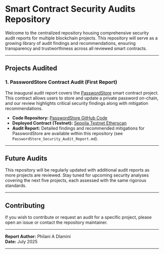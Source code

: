# Smart Contract Security Audits Repository

Welcome to the centralized repository housing comprehensive security audit reports for multiple blockchain projects. This repository will serve as a growing library of audit findings and recommendations, ensuring transparency and trustworthiness across all reviewed smart contracts.

---

## Projects Audited

### 1. PasswordStore Contract Audit (First Report)

The inaugural audit report covers the [PasswordStore](https://github.com/Cyfrin/3-passwordstore-audit/tree/audit-data) smart contract project. This contract allows users to store and update a private password on-chain, and our review highlights critical security findings along with mitigation recommendations.

- **Code Repository:** [PasswordStore GitHub Code](https://github.com/Cyfrin/3-passwordstore-audit/tree/audit-data)  
- **Deployed Contract (Testnet):** [Sepolia Testnet Etherscan](https://sepolia.etherscan.io/address/0x2ecf6ad327776bf966893c96efb24c9747f6694b)  
- **Audit Report:** Detailed findings and recommended mitigations for PasswordStore are available within this repository (see `PasswordStore_Security_Audit_Report.md`).

---

## Future Audits

This repository will be regularly updated with additional audit reports as more projects are reviewed. Stay tuned for upcoming security analyses covering the next five projects, each assessed with the same rigorous standards.

---

## Contributing

If you wish to contribute or request an audit for a specific project, please open an issue or contact the repository maintainer.

---

**Report Author:** Philani A Dlamini  
**Date:** July 2025

---